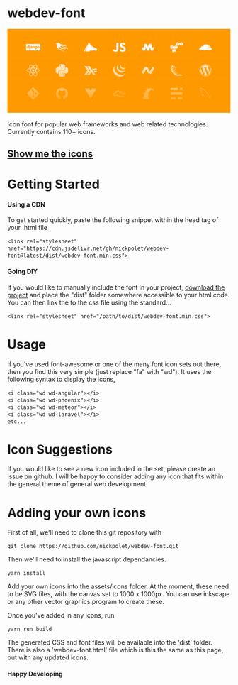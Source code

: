 # webdev-font

![Header Image](assets/img/header.svg?raw=true)

Icon font for popular web frameworks and web related technologies. Currently contains 110+ icons.


## [Show me the icons](http://nickpolet.github.io/webdev-font/)


# Getting Started

#### Using a CDN
To get started quickly, paste the following snippet within the head tag of your .html file

    <link rel="stylesheet" href="https://cdn.jsdelivr.net/gh/nickpolet/webdev-font@latest/dist/webdev-font.min.css">


#### Going DIY
If you would like to manually include the font in your project, [download the project](https://github.com/nickpolet/webdev-font/archive/master.zip) and place the "dist" folder somewhere accessible to your html code. You can then link the to the css file using the standard...

    <link rel="stylesheet" href="/path/to/dist/webdev-font.min.css">


# Usage

If you've used font-awesome or one of the many font icon sets out there, then you find this very simple (just replace "fa" with "wd"). It uses the following syntax to display the icons,

    <i class="wd wd-angular"></i>
    <i class="wd wd-phoenix"></i>
    <i class="wd wd-meteor"></i>
    <i class="wd wd-laravel"></i>
    etc...


# Icon Suggestions

If you would like to see a new icon included in the set, please create an issue on github. I will be happy to consider adding any icon that fits within the general theme of general web development.


# Adding your own icons

First of all, we'll need to clone this git repository with

    git clone https://github.com/nickpolet/webdev-font.git

Then we'll need to install the javascript dependancies.

    yarn install

Add your own icons into the assets/icons folder. At the moment, these need to be SVG files, with the canvas set to 1000 x 1000px. You can use inkscape or any other vector graphics program to create these.

Once you've added in any icons, run 

    yarn run build

The generated CSS and font files will be available into the 'dist' folder. There is also a 'webdev-font.html' file which is this the same as this page, but with any updated icons.


#### Happy Developing